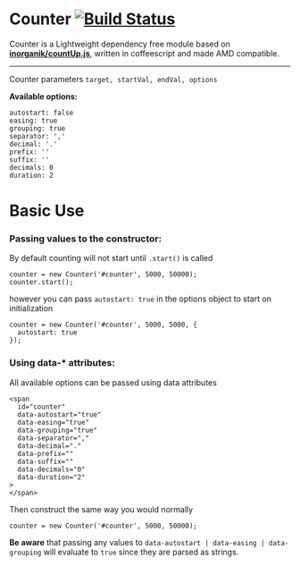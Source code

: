 Counter [![Build Status](https://travis-ci.org/KyleNeedham/countUp.svg?branch=master)](https://travis-ci.org/KyleNeedham/countUp)
======

Counter is a Lightweight dependency free module based on **[inorganik/countUp.js](https://github.com/inorganik/countUp.js)**, written in coffeescript and made AMD compatible.

---

Counter parameters `target, startVal, endVal, options` 

**Available options:**
```
autostart: false
easing: true
grouping: true
separator: ','
decimal: '.'
prefix: ''
suffix: ''
decimals: 0
duration: 2
```

Basic Use
=========

### Passing values to the constructor:

By default counting will not start until `.start()` is called
```
counter = new Counter('#counter', 5000, 50000);
counter.start();
```
however you can pass `autostart: true` in the options object to start on initialization
```
counter = new Counter('#counter', 5000, 5000, {
  autostart: true
});
```

### Using data-* attributes:

All available options can be passed using data attributes
```
<span
  id="counter"
  data-autostart="true"
  data-easing="true"
  data-grouping="true"
  data-separator=","
  data-decimal="."
  data-prefix=""
  data-suffix=""
  data-decimals="0"
  data-duration="2"
>
</span>
```

Then construct the same way you would normally
```
counter = new Counter('#counter', 5000, 50000);
```

**Be aware** that passing any values to `data-autostart | data-easing | data-grouping` will evaluate to `true` since they are parsed as strings.
